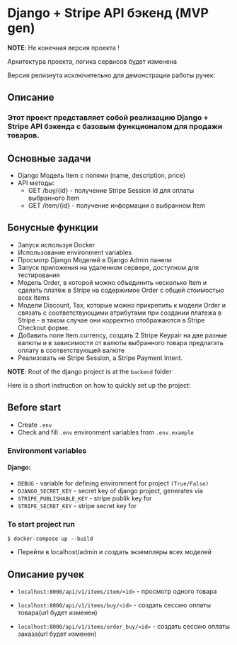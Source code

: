 # Django + Stripe API бэкенд (MVP gen)

**NOTE**: Не конечная версия проекта !

Архитектура проекта, логика сервисов будет изменена 

Версия релизнута исключительно для демонстрации работы ручек:

## Описание

### Этот проект представляет собой реализацию Django + Stripe API бэкенда с базовым функционалом для продажи товаров.
## Основные задачи
- Django Модель Item с полями (name, description, price)
- API методы:
  - GET /buy/{id} - получение Stripe Session Id для оплаты выбранного Item
  - GET /item/{id} - получение информации о выбранном Item

## Бонусные функции

  - Запуск используя Docker
  - Использование environment variables
  - Просмотр Django Моделей в Django Admin панели
  - Запуск приложения на удаленном сервере, доступном для тестирования
  - Модель Order, в которой можно объединить несколько Item и сделать платёж в Stripe на содержимое Order c общей стоимостью всех Items
  - Модели Discount, Tax, которые можно прикрепить к модели Order и связать с соответствующими атрибутами при создании платежа в Stripe - в таком случае они корректно отображаются в Stripe Checkout форме.
  - Добавить поле Item.currency, создать 2 Stripe Keypair на две разные валюты и в зависимости от валюты выбранного товара предлагать оплату в соответствующей валюте
  - Реализовать не Stripe Session, а Stripe Payment Intent.


**NOTE**: Root of the django project is at the `backend` folder

Here is a short instruction on how to quickly set up the project:

## Before start
- Create `.env`
- Check and fill `.env` environment variables from `.env.example`

### Environment variables
#### Django:

- `DEBUG` - variable for defining environment for project `(True/False)`
- `DJANGO_SECRET_KEY` - secret key of django project, generates via
- `STRIPE_PUBLISHABLE_KEY` - stripe publik key for
- `STRIPE_SECRET_KEY` - stripe secret key for

### To start project run
```
$ docker-compose up --build
```
- Перейти в localhost/admin и создать экземпляры всех моделей

## Описание ручек 

- `localhost:8000/api/v1/items/item/<id>` - просмотр одного товара

- `localhost:8000/api/v1/items/buy/<id>` - создать сессию оплаты товара(url будет изменен)

- `localhost:8000/api/v1/items/order_buy/<id>` - создать сессию оплаты заказа(url будет изменен)

